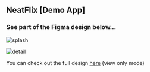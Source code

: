 ## NeatFlix [Demo App]

### See part of the Figma design below...

![splash](https://user-images.githubusercontent.com/54077752/155004369-4cafecb6-06af-4765-a1df-138682b6bed7.png)

![detail](https://user-images.githubusercontent.com/54077752/155004351-ddea7530-b1e3-4c1b-a61c-6fbb179d8729.png)

You can check out the full design [here](https://www.figma.com/file/QRVRhk6zsjR0MZ0jRdz5CR/NeatFlix?node-id=0%3A1) (view only mode)
